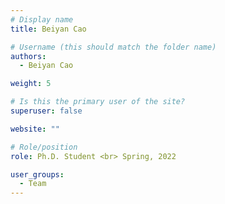 ```yaml
---
# Display name
title: Beiyan Cao

# Username (this should match the folder name)
authors:
  - Beiyan Cao

weight: 5

# Is this the primary user of the site?
superuser: false

website: ""

# Role/position
role: Ph.D. Student <br> Spring, 2022

user_groups:
  - Team
---
```

